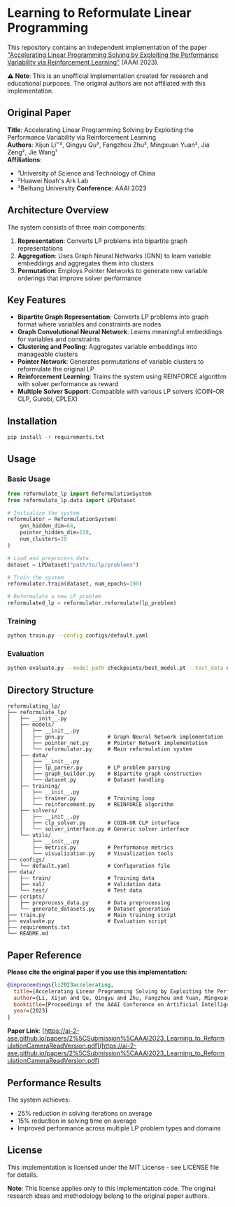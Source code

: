 # Learning to Reformulate Linear Programming

This repository contains an independent implementation of the paper ["Accelerating Linear Programming Solving by Exploiting the Performance Variability via Reinforcement Learning"](https://ai-2-ase.github.io/papers/2%5CSubmission%5CAAAI2023_Learning_to_ReformulationCameraReadVersion.pdf) (AAAI 2023).

**⚠️ Note**: This is an unofficial implementation created for research and educational purposes. The original authors are not affiliated with this implementation.

## Original Paper

**Title**: Accelerating Linear Programming Solving by Exploiting the Performance Variability via Reinforcement Learning  
**Authors**: Xijun Li¹'², Qingyu Qu³, Fangzhou Zhu², Mingxuan Yuan², Jia Zeng², Jie Wang¹  
**Affiliations**: 
- ¹University of Science and Technology of China
- ²Huawei Noah's Ark Lab  
- ³Beihang University
**Conference**: AAAI 2023

## Architecture Overview

The system consists of three main components:

1. **Representation**: Converts LP problems into bipartite graph representations
2. **Aggregation**: Uses Graph Neural Networks (GNN) to learn variable embeddings and aggregates them into clusters
3. **Permutation**: Employs Pointer Networks to generate new variable orderings that improve solver performance

## Key Features

- **Bipartite Graph Representation**: Converts LP problems into graph format where variables and constraints are nodes
- **Graph Convolutional Neural Network**: Learns meaningful embeddings for variables and constraints
- **Clustering and Pooling**: Aggregates variable embeddings into manageable clusters
- **Pointer Network**: Generates permutations of variable clusters to reformulate the original LP
- **Reinforcement Learning**: Trains the system using REINFORCE algorithm with solver performance as reward
- **Multiple Solver Support**: Compatible with various LP solvers (COIN-OR CLP, Gurobi, CPLEX)

## Installation

```bash
pip install -r requirements.txt
```

## Usage

### Basic Usage

```python
from reformulate_lp import ReformulationSystem
from reformulate_lp.data import LPDataset

# Initialize the system
reformulator = ReformulationSystem(
    gnn_hidden_dim=64,
    pointer_hidden_dim=128,
    num_clusters=20
)

# Load and preprocess data
dataset = LPDataset("path/to/lp/problems")

# Train the system
reformulator.train(dataset, num_epochs=100)

# Reformulate a new LP problem
reformulated_lp = reformulator.reformulate(lp_problem)
```

### Training

```bash
python train.py --config configs/default.yaml
```

### Evaluation

```bash
python evaluate.py --model_path checkpoints/best_model.pt --test_data data/test/
```

## Directory Structure

```
reformulating_lp/
├── reformulate_lp/
│   ├── __init__.py
│   ├── models/
│   │   ├── __init__.py
│   │   ├── gnn.py              # Graph Neural Network implementation
│   │   ├── pointer_net.py      # Pointer Network implementation
│   │   └── reformulator.py     # Main reformulation system
│   ├── data/
│   │   ├── __init__.py
│   │   ├── lp_parser.py        # LP problem parsing
│   │   ├── graph_builder.py    # Bipartite graph construction
│   │   └── dataset.py          # Dataset handling
│   ├── training/
│   │   ├── __init__.py
│   │   ├── trainer.py          # Training loop
│   │   └── reinforcement.py    # REINFORCE algorithm
│   ├── solvers/
│   │   ├── __init__.py
│   │   ├── clp_solver.py       # COIN-OR CLP interface
│   │   └── solver_interface.py # Generic solver interface
│   └── utils/
│       ├── __init__.py
│       ├── metrics.py          # Performance metrics
│       └── visualization.py    # Visualization tools
├── configs/
│   └── default.yaml            # Configuration file
├── data/
│   ├── train/                  # Training data
│   ├── val/                    # Validation data
│   └── test/                   # Test data
├── scripts/
│   ├── preprocess_data.py      # Data preprocessing
│   └── generate_datasets.py    # Dataset generation
├── train.py                    # Main training script
├── evaluate.py                 # Evaluation script
├── requirements.txt
└── README.md
```

## Paper Reference

**Please cite the original paper if you use this implementation:**

```bibtex
@inproceedings{li2023accelerating,
  title={Accelerating Linear Programming Solving by Exploiting the Performance Variability via Reinforcement Learning},
  author={Li, Xijun and Qu, Qingyu and Zhu, Fangzhou and Yuan, Mingxuan and Zeng, Jia and Wang, Jie},
  booktitle={Proceedings of the AAAI Conference on Artificial Intelligence},
  year={2023}
}
```

**Paper Link**: [https://ai-2-ase.github.io/papers/2%5CSubmission%5CAAAI2023_Learning_to_ReformulationCameraReadVersion.pdf](https://ai-2-ase.github.io/papers/2%5CSubmission%5CAAAI2023_Learning_to_ReformulationCameraReadVersion.pdf)

## Performance Results

The system achieves:
- 25% reduction in solving iterations on average
- 15% reduction in solving time on average
- Improved performance across multiple LP problem types and domains

## License

This implementation is licensed under the MIT License - see LICENSE file for details.

**Note**: This license applies only to this implementation code. The original research ideas and methodology belong to the original paper authors. 
